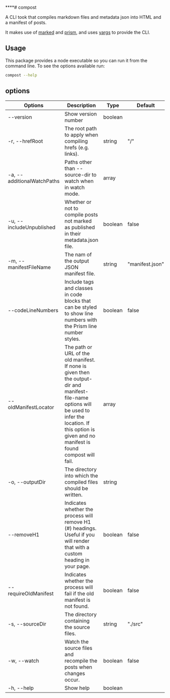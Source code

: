 ****# compost

A CLI took that compiles markdown files and metadata json into HTML and a manifest of posts.

It makes use of [marked](https://marked.js.org/) and [prism](https://prismjs.com/),
and uses [yargs](https://yargs.js.org/) to provide the CLI.

## Usage

This package provides a node executable so you can run it from the command line.
To see the options available run:

```sh
compost --help
```

## options

| Options                     | Description                                                                                                                                                                                                      | Type    | Default         |
| --------------------------- | ---------------------------------------------------------------------------------------------------------------------------------------------------------------------------------------------------------------- | ------- | --------------- |
| --version                   | Show version number                                                                                                                                                                                              | boolean |                 |
| -r, --hrefRoot              | The root path to apply when compiling hrefs (e.g. links).                                                                                                                                                        | string  | "/"             |
| -a, --additionalWatchPaths  | Paths other than --source-dir to watch when in watch mode.                                                                                                                                                       | array   |                 |
| -u, --includeUnpublished    | Whether or not to compile posts not marked as published in their metadata.json file.                                                                                                                             | boolean | false           |
| -m, --manifestFileName      | The nam of the output JSON manifest file.                                                                                                                                                                        | string  | "manifest.json" |
| --codeLineNumbers           | Include tags and classes in code blocks that can be styled to show line numbers with the Prism line number styles.                                                                                               | boolean | false           |
| --oldManifestLocator | The path or URL of the old manifest. If none is given then the output-dir and manifest-file-name options will be used to infer the location. If this option is given and no manifest is found compost will fail. | array   |                 |
| -o, --outputDir             | The directory into which the compiled files should be written.                                                                                                                                                   | string  |                 | "./lib" |
| --removeH1                  | Indicates whether the process will remove H1 (#) headings. Useful if you will render that with a custom heading in your page.                                                                                    | boolean | false           |
| --requireOldManifest        | Indicates whether the process will fail if the old manifest is not found.                                                                                                                                        | boolean | false           |
| -s, --sourceDir             | The directory containing the source files.                                                                                                                                                                       | string  | "./src"         |
| -w, --watch                 | Watch the source files and recompile the posts when changes occur.                                                                                                                                               | boolean | false           |
| -h, --help                  | Show help                                                                                                                                                                                                        | boolean |                 |
